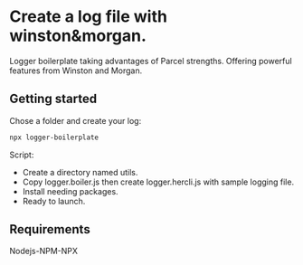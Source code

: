 
# Create a log file with winston&morgan.

Logger boilerplate taking advantages of Parcel strengths.
Offering powerful features from Winston and Morgan.

## Getting started

Chose a folder and create your log:

```bash
npx logger-boilerplate
```

Script: 
- Create a directory named utils.
- Copy logger.boiler.js then create logger.hercli.js with sample logging file.
- Install needing packages.
- Ready to launch.

## Requirements
Nodejs-NPM-NPX 